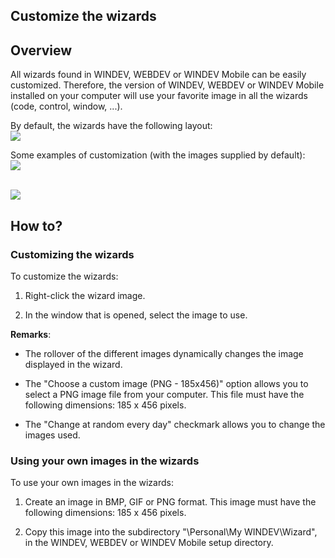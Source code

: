 
## Customize the wizards
			



<a name="NOTE1"></a>
<a name="NOTE1_1"></a>


## Overview
<a name="overview_ELTTEXTE000097"></a>
All wizards found in WINDEV, WEBDEV or WINDEV Mobile can be easily customized. Therefore, the version of WINDEV, WEBDEV or WINDEV Mobile installed on your computer will use your favorite image in all the wizards (code, control, window, ...).

By default, the wizards have the following layout:<br>![](https://doc.pcsoft.fr/en-US/images/image.awp?langid=3&name=Assistant_perso_Defaut.gif&type=thumb)


Some examples of customization (with the images supplied by default):
<br>![](https://doc.pcsoft.fr/en-US/images/image.awp?langid=3&name=Assistant_perso_Fille.gif&type=thumb)

<br>![](https://doc.pcsoft.fr/en-US/images/image.awp?langid=3&name=Assistant_perso_Poisson.gif&type=thumb)


<a name="NOTE2"></a>
<a name="NOTE2_1"></a>


## How to?
<a name="how_ELTTEXTE000121"></a>


### Customizing the wizards
<a name="customizing_the_wizards_ELTPARAGRAPHE000027"></a>

To customize the wizards:

1. Right-click the wizard image. 

2. In the window that is opened, select the image to use.




**Remarks**: 

- The rollover of the different images dynamically changes the image displayed in the wizard.

- The "Choose a custom image (PNG - 185x456)" option allows you to select a PNG image file from your computer. This file must have the following dimensions: 185 x 456 pixels. 

- The "Change at random every day" checkmark allows you to change the images used. 



<a name="NOTE2_2"></a>


### Using your own images in the wizards
<a name="using_your_own_images_the_wizards_ELTPARAGRAPHE000045"></a>

To use your own images in the wizards:

1. Create an image in BMP, GIF or PNG format. This image must have the following dimensions: 185 x 456 pixels.

2. Copy this image into the subdirectory "\\Personal\\My WINDEV\\Wizard", in the WINDEV, WEBDEV or WINDEV Mobile setup directory.






